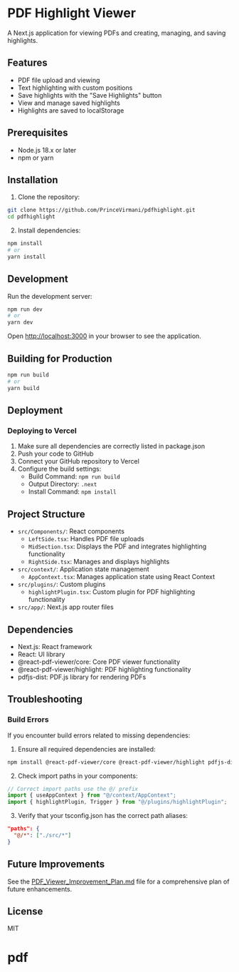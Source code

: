 # PDF Highlight Viewer

A Next.js application for viewing PDFs and creating, managing, and saving highlights.

## Features

- PDF file upload and viewing
- Text highlighting with custom positions
- Save highlights with the "Save Highlights" button
- View and manage saved highlights
- Highlights are saved to localStorage

## Prerequisites

- Node.js 18.x or later
- npm or yarn

## Installation

1. Clone the repository:

```bash
git clone https://github.com/PrinceVirmani/pdfhighlight.git
cd pdfhighlight
```

2. Install dependencies:

```bash
npm install
# or
yarn install
```

## Development

Run the development server:

```bash
npm run dev
# or
yarn dev
```

Open [http://localhost:3000](http://localhost:3000) in your browser to see the application.

## Building for Production

```bash
npm run build
# or
yarn build
```

## Deployment

### Deploying to Vercel

1. Make sure all dependencies are correctly listed in package.json
2. Push your code to GitHub
3. Connect your GitHub repository to Vercel
4. Configure the build settings:
   - Build Command: `npm run build`
   - Output Directory: `.next`
   - Install Command: `npm install`

## Project Structure

- `src/Components/`: React components
  - `LeftSide.tsx`: Handles PDF file uploads
  - `MidSection.tsx`: Displays the PDF and integrates highlighting functionality
  - `RightSide.tsx`: Manages and displays highlights
- `src/context/`: Application state management
  - `AppContext.tsx`: Manages application state using React Context
- `src/plugins/`: Custom plugins
  - `highlightPlugin.tsx`: Custom plugin for PDF highlighting functionality
- `src/app/`: Next.js app router files

## Dependencies

- Next.js: React framework
- React: UI library
- @react-pdf-viewer/core: Core PDF viewer functionality
- @react-pdf-viewer/highlight: PDF highlighting functionality
- pdfjs-dist: PDF.js library for rendering PDFs

## Troubleshooting

### Build Errors

If you encounter build errors related to missing dependencies:

1. Ensure all required dependencies are installed:

```bash
npm install @react-pdf-viewer/core @react-pdf-viewer/highlight pdfjs-dist
```

2. Check import paths in your components:

```typescript
// Correct import paths use the @/ prefix
import { useAppContext } from "@/context/AppContext";
import { highlightPlugin, Trigger } from "@/plugins/highlightPlugin";
```

3. Verify that your tsconfig.json has the correct path aliases:

```json
"paths": {
  "@/*": ["./src/*"]
}
```

## Future Improvements

See the [PDF_Viewer_Improvement_Plan.md](./PDF_Viewer_Improvement_Plan.md) file for a comprehensive plan of future enhancements.

## License

MIT
# pdf
